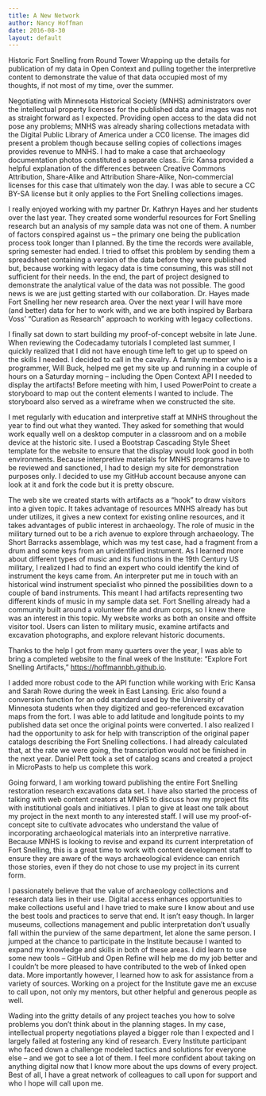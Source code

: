 ```yaml
---
title: A New Network
author: Nancy Hoffman
date: 2016-08-30
layout: default
---
```


Historic Fort Snelling from Round Tower
Wrapping up the details for publication of my data in Open Context and pulling together the interpretive content to demonstrate the value of that data occupied most of my thoughts, if not most of my time, over the summer.

Negotiating with Minnesota Historical Society (MNHS) administrators over the intellectual property licenses for the published data and images was not as straight forward as I expected. Providing open access to the data did not pose any problems; MNHS was already sharing collections metadata with the Digital Public Library of America under a CC0 license. The images did present a problem though because selling copies of collections images provides revenue to MNHS. I had to make a case that archaeology documentation photos constituted a separate class.. Eric Kansa provided a helpful explanation of the differences between Creative Commons Attribution, Share-Alike and Attribution Share-Alike, Non-commercial licenses for this case that ultimately won the day. I was able to secure a CC BY-SA license but it only applies to the Fort Snelling collections images.

I really enjoyed working with my partner Dr. Kathryn Hayes and her students over the last year. They created some wonderful resources for Fort Snelling research but an analysis of my sample data was not one of them. A number of factors conspired against us – the primary one being the publication process took longer than I planned. By the time the records were available, spring semester had ended. I tried to offset this problem by sending them a spreadsheet containing a version of the data before they were published but, because working with legacy data is time consuming, this was still not sufficient for their needs. In the end, the part of project designed to demonstrate the analytical value of the data was not possible. The good news is we are just getting started with our collaboration. Dr. Hayes made Fort Snelling her new research area. Over the next year I will have more (and better) data for her to work with, and we are both inspired by Barbara Voss’ “Curation as Research” approach to working with legacy collections.

I finally sat down to start building my proof-of-concept website in late June. When reviewing the Codecadamy tutorials I completed last summer, I quickly realized that I did not have enough time left to get up to speed on the skills I needed. I decided to call in the cavalry. A family member who is a programmer, Will Buck, helped me get my site up and running in a couple of hours on a Saturday morning – including the Open Context API I needed to display the artifacts! Before meeting with him, I used PowerPoint to create a storyboard to map out the content elements I wanted to include. The storyboard also served as a wireframe when we constructed the site.

I met regularly with education and interpretive staff at MNHS throughout the year to find out what they wanted. They asked for something that would work equally well on a desktop computer in a classroom and on a mobile device at the historic site. I used a Bootstrap Cascading Style Sheet template for the website to ensure that the display would look good in both environments. Because interpretive materials for MNHS programs have to be reviewed and sanctioned, I had to design my site for demonstration purposes only. I decided to use my GitHub account because anyone can look at it and fork the code but it is pretty obscure.

The web site we created starts with artifacts as a “hook” to draw visitors into a given topic. It takes advantage of resources MNHS already has but under utilizes, it gives a new context for existing online resources, and it takes advantages of public interest in archaeology. The role of music in the military turned out to be a rich avenue to explore through archaeology. The Short Barracks assemblage, which was my test case, had a fragment from a drum and some keys from an unidentified instrument. As I learned more about different types of music and its functions in the 19th Century US military, I realized I had to find an expert who could identify the kind of instrument the keys came from. An interpreter put me in touch with an historical wind instrument specialist who pinned the possibilities down to a couple of band instruments. This meant I had artifacts representing two different kinds of music in my sample data set. Fort Snelling already had a community built around a volunteer fife and drum corps, so I knew there was an interest in this topic. My website works as both an onsite and offsite visitor tool. Users can listen to military music, examine artifacts and excavation photographs, and explore relevant historic documents.

Thanks to the help I got from many quarters over the year, I was able to bring a completed website to the final week of the Institute: “Explore Fort Snelling Artifacts,” https://hoffmannbh.github.io.

I added more robust code to the API function while working with Eric Kansa and Sarah Rowe during the week in East Lansing. Eric also found a conversion function for an odd standard used by the University of Minnesota students when they digitized and geo-referenced excavation maps from the fort. I was able to add latitude and longitude points to my published data set once the original points were converted. I also realized I had the opportunity to ask for help with transcription of the original paper catalogs describing the Fort Snelling collections. I had already calculated that, at the rate we were going, the transcription would not be finished in the next year. Daniel Pett took a set of catalog scans and created a project in MicroPasts to help us complete this work.

Going forward, I am working toward publishing the entire Fort Snelling restoration research excavations data set. I have also started the process of talking with web content creators at MNHS to discuss how my project fits with institutional goals and initiatives. I plan to give at least one talk about my project in the next month to any interested staff. I will use my proof-of-concept site to cultivate advocates who understand the value of incorporating archaeological materials into an interpretive narrative. Because MNHS is looking to revise and expand its current interpretation of Fort Snelling, this is a great time to work with content development staff to ensure they are aware of the ways archaeological evidence can enrich those stories, even if they do not chose to use my project in its current form.

I passionately believe that the value of archaeology collections and research data lies in their use. Digital access enhances opportunities to make collections useful and I have tried to make sure I know about and use the best tools and practices to serve that end. It isn’t easy though. In larger museums, collections management and public interpretation don’t usually fall within the purview of the same department, let alone the same person. I jumped at the chance to participate in the Institute because I wanted to expand my knowledge and skills in both of these areas. I did learn to use some new tools – GitHub and Open Refine will help me do my job better and I couldn’t be more pleased to have contributed to the web of linked open data. More importantly however, I learned how to ask for assistance from a variety of sources. Working on a project for the Institute gave me an excuse to call upon, not only my mentors, but other helpful and generous people as well.

Wading into the gritty details of any project teaches you how to solve problems you don’t think about in the planning stages. In my case, intellectual property negotiations played a bigger role than I expected and I largely failed at fostering any kind of research. Every Institute participant who faced down a challenge modeled tactics and solutions for everyone else – and we got to see a lot of them. I feel more confident about taking on anything digital now that I know more about the ups downs of every project. Best of all, I have a great network of colleagues to call upon for support and who I hope will call upon me.